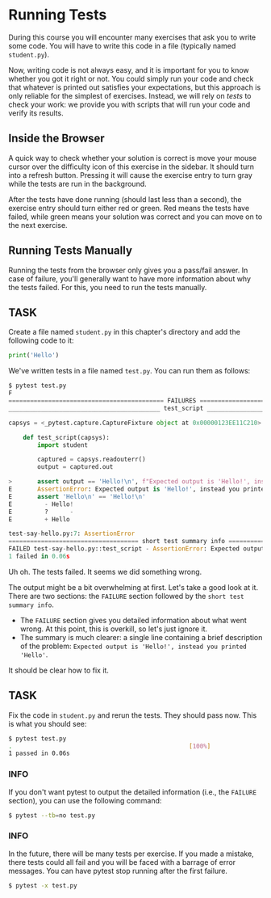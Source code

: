 # Running Tests

During this course you will encounter many exercises that ask you to write some code.
You will have to write this code in a file (typically named `student.py`).

Now, writing code is not always easy, and it is important for you to know whether you got it right or not.
You could simply run your code and check that whatever is printed out satisfies your expectations, but this approach is only reliable for the simplest of exercises.
Instead, we will rely on *tests* to check your work: we provide you with scripts that will run your code and verify its results.

## Inside the Browser

A quick way to check whether your solution is correct is move your mouse cursor over the difficulty icon of this exercise in the sidebar.
It should turn into a refresh button.
Pressing it will cause the exercise entry to turn gray while the tests are run in the background.

After the tests have done running (should last less than a second), the exercise entry should turn either red or green.
Red means the tests have failed, while green means your solution was correct and you can move on to the next exercise.

## Running Tests Manually

Running the tests from the browser only gives you a pass/fail answer.
In case of failure, you'll generally want to have more information about why the tests failed.
For this, you need to run the tests manually.

## TASK
Create a file named `student.py` in this chapter's directory and add the following code to it:


```python
print('Hello')
```


We've written tests in a file named `test.py`.
You can run them as follows:


```python
$ pytest test.py
F                                                                                         [100%]
=========================================== FAILURES ===========================================
__________________________________________ test_script _________________________________________

capsys = <_pytest.capture.CaptureFixture object at 0x00000123EE11C210>

    def test_script(capsys):
        import student

        captured = capsys.readouterr()
        output = captured.out

>       assert output == 'Hello!\n', f"Expected output is 'Hello!', instead you printed 'Hello'"
E       AssertionError: Expected output is 'Hello!', instead you printed 'Hello'
E       assert 'Hello\n' == 'Hello!\n'
E         - Hello!
E         ?      -
E         + Hello

test-say-hello.py:7: AssertionError
==================================== short test summary info ===================================
FAILED test-say-hello.py::test_script - AssertionError: Expected output is 'Hello!', instead you printed 'Hello'
1 failed in 0.06s
```

Uh oh.
The tests failed.
It seems we did something wrong.

The output might be a bit overwhelming at first.
Let's take a good look at it.
There are two sections: the `FAILURE` section followed by the `short test summary info`.

* The `FAILURE` section gives you detailed information about what went wrong.
  At this point, this is overkill, so let's just ignore it.
* The summary is much clearer: a single line containing a brief description of the problem: `Expected output is 'Hello!', instead you printed 'Hello'`.

It should be clear how to fix it.

## TASK
Fix the code in `student.py` and rerun the tests.
They should pass now.
This is what you should see:


```bash
$ pytest test.py
.                                                 [100%]
1 passed in 0.06s
```


### INFO
If you don't want pytest to output the detailed information (i.e., the `FAILURE` section), you can use the following command:


```bash
$ pytest --tb=no test.py
```



### INFO
In the future, there will be many tests per exercise.
If you made a mistake, there tests could all fail and you will be faced with a barrage of error messages.
You can have pytest stop running after the first failure.


```bash
$ pytest -x test.py
```


